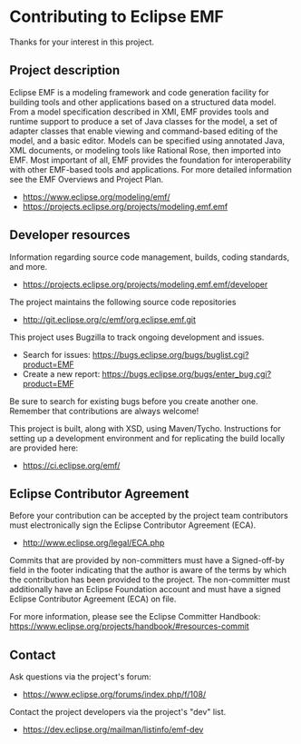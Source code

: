 # Contributing to Eclipse EMF

Thanks for your interest in this project.

## Project description

Eclipse EMF is a modeling framework and code generation facility for building
tools and other applications based on a structured data model. From a model
specification described in XMI, EMF provides tools and runtime support to
produce a set of Java classes for the model, a set of adapter classes that
enable viewing and command-based editing of the model, and a basic editor.
Models can be specified using annotated Java, XML documents, or modeling tools
like Rational Rose, then imported into EMF. Most important of all, EMF provides
the foundation for interoperability with other EMF-based tools and applications.
For more detailed information see the EMF Overviews and Project Plan.

* https://www.eclipse.org/modeling/emf/
* https://projects.eclipse.org/projects/modeling.emf.emf

## Developer resources

Information regarding source code management, builds, coding standards, and
more.

* https://projects.eclipse.org/projects/modeling.emf.emf/developer

The project maintains the following source code repositories

* http://git.eclipse.org/c/emf/org.eclipse.emf.git

This project uses Bugzilla to track ongoing development and issues.

* Search for issues: https://bugs.eclipse.org/bugs/buglist.cgi?product=EMF
* Create a new report: https://bugs.eclipse.org/bugs/enter_bug.cgi?product=EMF

Be sure to search for existing bugs before you create another one. Remember that
contributions are always welcome!

This project is built, along with XSD, using Maven/Tycho.
Instructions for setting up a development environment and for replicating the build locally are provided here:

* https://ci.eclipse.org/emf/

## Eclipse Contributor Agreement

Before your contribution can be accepted by the project team contributors must
electronically sign the Eclipse Contributor Agreement (ECA).

* http://www.eclipse.org/legal/ECA.php

Commits that are provided by non-committers must have a Signed-off-by field in
the footer indicating that the author is aware of the terms by which the
contribution has been provided to the project. The non-committer must
additionally have an Eclipse Foundation account and must have a signed Eclipse
Contributor Agreement (ECA) on file.

For more information, please see the Eclipse Committer Handbook:
https://www.eclipse.org/projects/handbook/#resources-commit

## Contact

Ask questions via the project's forum:

* https://www.eclipse.org/forums/index.php/f/108/

Contact the project developers via the project's "dev" list.

* https://dev.eclipse.org/mailman/listinfo/emf-dev